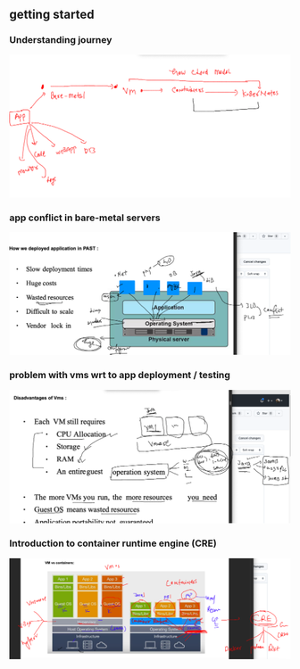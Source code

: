 ## getting started

### Understanding journey 

<img src="j.png">


### app conflict in bare-metal servers

<img src="appc.png">

### problem with vms wrt to app deployment / testing 

<img src="prob.png">

### Introduction to container runtime engine (CRE)

<img src="cre.png">


